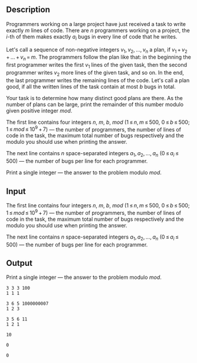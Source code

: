 ## Description

<div><p>Programmers working on a large project have just received a task to write exactly <span class="tex-span"><i>m</i></span> lines of code. There are <span class="tex-span"><i>n</i></span> programmers working on a project, the <span class="tex-span"><i>i</i></span>-th of them makes exactly <span class="tex-span"><i>a</i><sub class="lower-index"><i>i</i></sub></span> bugs in every line of code that he writes. </p><p>Let's call a sequence of non-negative integers <span class="tex-span"><i>v</i><sub class="lower-index">1</sub>, <i>v</i><sub class="lower-index">2</sub>, ..., <i>v</i><sub class="lower-index"><i>n</i></sub></span> a <span class="tex-font-style-it">plan</span>, if <span class="tex-span"><i>v</i><sub class="lower-index">1</sub> + <i>v</i><sub class="lower-index">2</sub> + ... + <i>v</i><sub class="lower-index"><i>n</i></sub> = <i>m</i></span>. The programmers follow the plan like that: in the beginning the first programmer writes the first <span class="tex-span"><i>v</i><sub class="lower-index">1</sub></span> lines of the given task, then the second programmer writes <span class="tex-span"><i>v</i><sub class="lower-index">2</sub></span> more lines of the given task, and so on. In the end, the last programmer writes the remaining lines of the code. Let's call a plan <span class="tex-font-style-it">good</span>, if all the written lines of the task contain at most <span class="tex-span"><i>b</i></span> bugs in total.</p><p>Your task is to determine how many distinct <span class="tex-font-style-it">good</span> plans are there. As the number of plans can be large, print the remainder of this number modulo given positive integer <span class="tex-span"><i>mod</i></span>.</p></div><div class="input-specification"><p>The first line contains four integers <span class="tex-span"><i>n</i></span>, <span class="tex-span"><i>m</i></span>, <span class="tex-span"><i>b</i></span>, <span class="tex-span"><i>mod</i></span> (<span class="tex-span">1 ≤ <i>n</i>, <i>m</i> ≤ 500</span>, <span class="tex-span">0 ≤ <i>b</i> ≤ 500</span>; <span class="tex-span">1 ≤ <i>mod</i> ≤ 10<sup class="upper-index">9</sup> + 7</span>)&nbsp;— the number of programmers, the number of lines of code in the task, the maximum total number of bugs respectively and the modulo you should use when printing the answer.</p><p>The next line contains <span class="tex-span"><i>n</i></span> space-separated integers <span class="tex-span"><i>a</i><sub class="lower-index">1</sub>, <i>a</i><sub class="lower-index">2</sub>, ..., <i>a</i><sub class="lower-index"><i>n</i></sub></span> (<span class="tex-span">0 ≤ <i>a</i><sub class="lower-index"><i>i</i></sub> ≤ 500</span>)&nbsp;— the number of bugs per line for each programmer.</p></div><div class="output-specification"><p>Print a single integer — the answer to the problem modulo <span class="tex-span"><i>mod</i></span>.</p></div>

## Input

<p>The first line contains four integers <span class="tex-span"><i>n</i></span>, <span class="tex-span"><i>m</i></span>, <span class="tex-span"><i>b</i></span>, <span class="tex-span"><i>mod</i></span> (<span class="tex-span">1 ≤ <i>n</i>, <i>m</i> ≤ 500</span>, <span class="tex-span">0 ≤ <i>b</i> ≤ 500</span>; <span class="tex-span">1 ≤ <i>mod</i> ≤ 10<sup class="upper-index">9</sup> + 7</span>)&nbsp;— the number of programmers, the number of lines of code in the task, the maximum total number of bugs respectively and the modulo you should use when printing the answer.</p><p>The next line contains <span class="tex-span"><i>n</i></span> space-separated integers <span class="tex-span"><i>a</i><sub class="lower-index">1</sub>, <i>a</i><sub class="lower-index">2</sub>, ..., <i>a</i><sub class="lower-index"><i>n</i></sub></span> (<span class="tex-span">0 ≤ <i>a</i><sub class="lower-index"><i>i</i></sub> ≤ 500</span>)&nbsp;— the number of bugs per line for each programmer.</p>

## Output

<p>Print a single integer — the answer to the problem modulo <span class="tex-span"><i>mod</i></span>.</p>





```input1
3 3 3 100
1 1 1

```




```input2
3 6 5 1000000007
1 2 3

```




```input3
3 5 6 11
1 2 1

```




```output1
10

```




```output2
0

```




```output3
0

```


